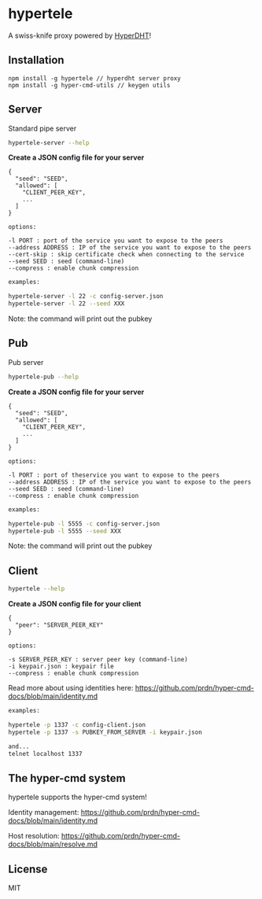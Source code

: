 # hypertele

A swiss-knife proxy powered by [HyperDHT](https://github.com/holepunchto/hyperdht)!

## Installation
```
npm install -g hypertele // hyperdht server proxy
npm install -g hyper-cmd-utils // keygen utils
```

## Server

Standard pipe server

```sh
hypertele-server --help
```

**Create a JSON config file for your server**
```
{
  "seed": "SEED",
  "allowed": [
    "CLIENT_PEER_KEY",
    ...
  ]
}
```

```
options:

-l PORT : port of the service you want to expose to the peers
--address ADDRESS : IP of the service you want to expose to the peers
--cert-skip : skip certificate check when connecting to the service
--seed SEED : seed (command-line)
--compress : enable chunk compression
```

```sh
examples:

hypertele-server -l 22 -c config-server.json
hypertele-server -l 22 --seed XXX
```

Note: the command will print out the pubkey


## Pub

Pub server

```sh
hypertele-pub --help
```

**Create a JSON config file for your server**
```
{
  "seed": "SEED",
  "allowed": [
    "CLIENT_PEER_KEY",
    ...
  ]
}
```

```
options:

-l PORT : port of theservice you want to expose to the peers
--address ADDRESS : IP of the service you want to expose to the peers
--seed SEED : seed (command-line)
--compress : enable chunk compression
```

```sh
examples:

hypertele-pub -l 5555 -c config-server.json
hypertele-pub -l 5555 --seed XXX
```

Note: the command will print out the pubkey


## Client

```sh
hypertele --help
```

**Create a JSON config file for your client**
```
{
  "peer": "SERVER_PEER_KEY"
}
```

```
options:

-s SERVER_PEER_KEY : server peer key (command-line)
-i keypair.json : keypair file
--compress : enable chunk compression
```

Read more about using identities here: https://github.com/prdn/hyper-cmd-docs/blob/main/identity.md

```sh
examples:

hypertele -p 1337 -c config-client.json
hypertele -p 1337 -s PUBKEY_FROM_SERVER -i keypair.json

and...
telnet localhost 1337
```

## The hyper-cmd system

hypertele supports the hyper-cmd system!

Identity management: https://github.com/prdn/hyper-cmd-docs/blob/main/identity.md

Host resolution: https://github.com/prdn/hyper-cmd-docs/blob/main/resolve.md

## License

MIT
